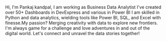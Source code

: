 Hi, I'm Pankaj kandpal, I am working as Business Data Analytist I've created over 50+ Dashboards in DevExpress and various in Power BI I am skilled in Python and data analytics, wielding tools like Power BI, SQL, 
and Excel with finesse.My passion? Merging creativity with data to explore new frontiers. I'm always game for a challenge and love adventures in and out of the digital world. 
Let's connect and unravel the data stories together!
